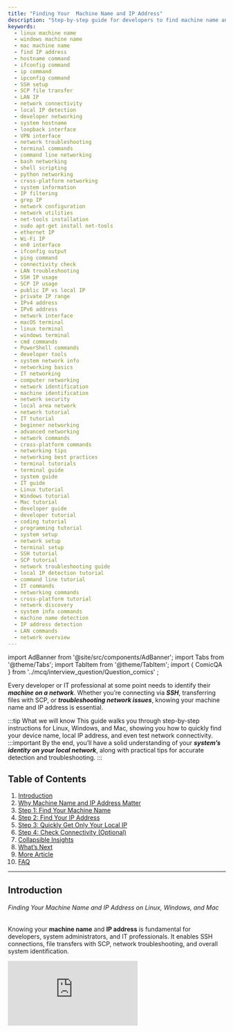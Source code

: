 ```yaml
---
title: "Finding Your  Machine Name and IP Address"
description: "Step-by-step guide for developers to find machine name and IP address on Linux, Windows, and Mac. Includes commands, code examples, tips, and network best practices."
keywords:
  - linux machine name
  - windows machine name
  - mac machine name
  - find IP address
  - hostname command
  - ifconfig command
  - ip command
  - ipconfig command
  - SSH setup
  - SCP file transfer
  - LAN IP
  - network connectivity
  - local IP detection
  - developer networking
  - system hostname
  - loopback interface
  - VPN interface
  - network troubleshooting
  - terminal commands
  - command line networking
  - bash networking
  - shell scripting
  - python networking
  - cross-platform networking
  - system information
  - IP filtering
  - grep IP
  - network configuration
  - network utilities
  - net-tools installation
  - sudo apt-get install net-tools
  - ethernet IP
  - Wi-Fi IP
  - en0 interface
  - ifconfig output
  - ping command
  - connectivity check
  - LAN troubleshooting
  - SSH IP usage
  - SCP IP usage
  - public IP vs local IP
  - private IP range
  - IPv4 address
  - IPv6 address
  - network interface
  - macOS terminal
  - linux terminal
  - windows terminal
  - cmd commands
  - PowerShell commands
  - developer tools
  - system network info
  - networking basics
  - IT networking
  - computer networking
  - network identification
  - machine identification
  - network security
  - local area network
  - network tutorial
  - IT tutorial
  - beginner networking
  - advanced networking
  - network commands
  - cross-platform commands
  - networking tips
  - networking best practices
  - terminal tutorials
  - terminal guide
  - system guide
  - IT guide
  - Linux tutorial
  - Windows tutorial
  - Mac tutorial
  - developer guide
  - developer tutorial
  - coding tutorial
  - programming tutorial
  - system setup
  - network setup
  - terminal setup
  - SSH tutorial
  - SCP tutorial
  - network troubleshooting guide
  - local IP detection tutorial
  - command line tutorial
  - IT commands
  - networking commands
  - cross-platform tutorial
  - network discovery
  - system info commands
  - machine name detection
  - IP address detection
  - LAN commands
  - network overview
---
```


import AdBanner from '@site/src/components/AdBanner';
import Tabs from '@theme/Tabs';
import TabItem from '@theme/TabItem';
import { ComicQA } from '../mcq/interview_question/Question_comics' ;



Every developer or IT professional at some point needs to identify their ***machine on a network***. 
Whether you’re connecting via ***SSH***, transferring files with SCP, or ***troubleshooting network issues***, knowing your machine name and IP address is essential.


:::tip What we will know
This guide walks you through step-by-step instructions for Linux, Windows, and Mac, showing you how to quickly find your device name, local IP address, and even test network connectivity. 
:::important By the end, 
you’ll have a solid understanding of your ***system’s identity on your local network***, along with practical tips for accurate detection and troubleshooting.
:::

## Table of Contents

1. [Introduction](#introduction)
2. [Why Machine Name and IP Address Matter](#why-machine-name-and-ip-address-matter)
3. [Step 1: Find Your Machine Name](#step-1-find-your-machine-name)
4. [Step 2: Find Your IP Address](#step-2-find-your-ip-address)
5. [Step 3: Quickly Get Only Your Local IP](#step-3-quickly-get-only-your-local-ip)
6. [Step 4: Check Connectivity (Optional)](#step-4-check-connectivity-optional)
7. [Collapsible Insights](#collapsible-insights)
8. [What’s Next](#whats-next)
9. [More Article](#more-article)
10. [FAQ](#faq)

---

## Introduction

###### Finding Your Machine Name and IP Address on Linux, Windows, and Mac

Knowing your **machine name** and **IP address** is fundamental for developers, system administrators, and IT professionals. It enables SSH connections, file transfers with SCP, network troubleshooting, and overall system identification.

<Tabs>
<TabItem value="Video" label="Video Playlist">
<div style={{ position: 'relative', paddingBottom: '56.25%', height: 0, overflow: 'hidden' }}>
  <iframe
    src="https://www.youtube.com/embed/fPMbTyEbMWU"
    title="CompilerSutra Video"
    style={{ position: 'absolute', top: 0, left: 0, width: '100%', height: '100%' }}
    frameBorder="0"
    allow="accelerometer; autoplay; clipboard-write; encrypted-media; gyroscope; picture-in-picture"
    allowFullScreen
  />
</div>
</TabItem>
<TabItem value="Ad" label="Ad/Promotion">
<div>
  <AdBanner />
</div>
</TabItem>
</Tabs>

---

## Why Machine Name and IP Address Matter

In any network from your home Wi-Fi to the global Internet devices need to be **identified** and **located**. 
Two key concepts make this possible:
  * The **machine name (hostname)**: a human-friendly name that identifies a device.
  * The **IP address**: a numerical label that pinpoints the device’s exact location 
      on the network.

> *Together, they allow devices to communicate reliably.*

<img
  src="/img/ip_address.svg"
  alt="Digram for showng the basic block of digram and how it work"
  style={{
    width: '100%',
    maxWidth: '400px',
    height: 'auto',
    display: 'block',
    margin: '0 auto'
  }}
/>

###### Beginner / General User Perspective

* **Machine Name (Hostname):**

  * Think of it like the “name” of your computer on the network.
  * Makes it easier to recognize devices (e.g., *Abhinav-PC* instead of *192.168.1.5*).

* **IP Address:**

  * Similar to a house address where information (data packets) is delivered.
  * Two types:

    * **Private IP** → Used within your home or office network.
    * **Public IP** → Used on the internet.

* **Why It Matters for You:**

  * Sharing files or streaming across devices in your home.
  * Ensuring a stable connection to printers, Wi-Fi, or smart home devices.
  * Troubleshooting network problems (e.g., “Why isn’t my Wi-Fi working?”).

###### Developer / Beginner Programmer Perspective

* **Machine Name (Hostname):**

  * Used in SSH commands: `ssh user@hostname`.
  * Helps distinguish between multiple servers or containers.

* **IP Address:**

  * Directly used in networking commands (`ping`, `scp`, `curl`).
  * Required for client-server apps, APIs, and distributed systems.

* **Why It Matters for Developers:**

  * **Remote Access (SSH):** Connect to remote servers securely.
  * **File Transfers:** Send code, datasets, or binaries between systems.
  * **Debugging:** Identify which machine is failing in a multi-node setup.
  * **Networking Projects:** Build apps that rely on sockets, REST APIs, or databases.



:::tip 👉 In short:

* For **users** → Helps connect devices and troubleshoot Wi-Fi issues.
* For **developers** → Fundamental for programming with networks, servers, and cloud systems.
:::

:::caution point to note
While the hostname provides a human-friendly label for the device, the IP address acts as the precise numerical location that other devices use to communicate. Together, they form the foundation of seamless connectivity and network operations.
:::



<div>
  <AdBanner />
</div>

---


###### Step 1: Find Your Machine Name

<Tabs>
<TabItem value="Linux" label="Linux">
```rust
hostname
````

</TabItem>
<TabItem value="Windows" label="Windows">
```cmd
hostname
```
```python
// Using PowerShell
$env:COMPUTERNAME  

```
```python
// Check system information
systeminfo | findstr /B /C:"Host Name"

```

</TabItem>
<TabItem value="MacOS" label="MacOS">
```rust
hostname
```
</TabItem>
</Tabs>

###### Step 2: Find Your IP Address

<Tabs>
<TabItem value="Linux" label="Linux">
```rust
ifconfig
```
> If `ifconfig` is not available:
```rust
sudo apt-get install net-tools
```
* Ignore `lo` or `lo0` → loopback interface
* Ignore inactive or VPN interfaces
* Look for active interface (`en0` or `eth0`)

**Example Output:**

```
en0: inet 192.168.0.110 netmask 0xffffff00 broadcast 192.168.0.255
```

</TabItem>

<TabItem value="Windows" label="Windows">

```rust
// Show all IP configurations
ipconfig  

// Show detailed info
ipconfig /all  

 //(PowerShell) Filter only IPv4
Get-NetIPAddress -AddressFamily IPv4

```

* Look for `IPv4 Address` under your active network adapter (Wi-Fi/Ethernet).

**Example Output:**

```rust
IPv4 Address. . . . . . . . . . . : 192.168.0.105
```

</TabItem>

<TabItem value="MacOS" label="MacOS">
```rust
# Show IP configuration
ifconfig  

# Quick view (just IPv4 for en0)
ipconfig getifaddr en0  

# Show all addresses in use
networksetup -listallhardwareports
```

* Ignore `lo0` (loopback).
* Look for `en0` (Ethernet) or `en1` (Wi-Fi).

**Example Output:**

```rust
en0: inet 192.168.0.110 netmask 0xffffff00 broadcast 192.168.0.255
```

</TabItem>
</Tabs>

---

###### Step 3: Quickly Get Only Your Local IP

<Tabs>
<TabItem value="Linux/MacOS" label="Linux / MacOS">
```rust
ifconfig | grep "inet " | grep "192"
```
**Explanation:**
1. `ifconfig` → lists all network interfaces
2. `grep "inet "` → filters IPv4 addresses
3. `grep "192"` → filters typical LAN addresses

**Example Output:**

```
inet 192.168.0.110 netmask 0xffffff00 broadcast 192.168.0.255
```

</TabItem>

<TabItem value="Windows" label="Windows">
```cmd
ipconfig | findstr "IPv4"
```
**Explanation:**
- `ipconfig` → lists all interfaces
- `findstr "IPv4"` → filters IPv4 addresses
</TabItem>
</Tabs>

<div>
  <AdBanner />
</div>

---

###### Step 4: Check Connectivity (Optional)

<Tabs>
<TabItem value="Linux/MacOS" label="Linux / MacOS">
```rust
ping 192.168.0.111
```
</TabItem>

<TabItem value="Windows" label="Windows">
```cmd
ping 192.168.0.111
```
</TabItem>
</Tabs>

* If you get a response, the other machine is reachable.
* Works only for devices on the **same network** unless using a public IP.

---

## Collapsible Insights

<details>
<summary>Explanation / Insight</summary>
* Machine names are essential for internal network identification.
* IP addresses differentiate devices within LAN or VPN networks.
</details>

<details>
<summary>Comparison / Alternatives</summary>
| Platform | Command    | Notes                     |
| -------- | ---------- | ------------------------- |
| Linux    | `hostname` | Terminal-based            |
| Windows  | `hostname` | CMD or PowerShell         |
| MacOS    | `hostname` | Terminal                  |
| Linux    | `ip addr`  | Alternative to `ifconfig` |
</details>

<details>
<summary>Practical Tips / Best Practices</summary>
* Use `grep` filters to extract only relevant IPs.
* Check loopback and VPN interfaces to avoid incorrect IPs.
* Verify connectivity with `ping` before SSH or SCP.
</details>

---

## Network Architecture Diagram

<details>
<summary>View Network Diagram</summary>

```mermaid
graph LR
A[Developer Machine] --> B[Router / LAN]
B --> C[Other Workstations]
B --> D[Internet / Public IP]
```

* **A**: Your computer
* **B**: Router or switch managing the LAN
* **C**: Other local devices
* **D**: Internet access point

</details>

---

## What’s Next

* Use the IP address for **SSH connections** to remote servers.
* Transfer files securely with **SCP**.
* Learn advanced networking commands like `netstat`, `traceroute`, and `nmap`.

<div>
  <AdBanner />
</div>

## More Article

<Tabs>
  <TabItem value="docs" label="📚 Documentation">
             - [CompilerSutra Home](https://compilersutra.com)
                - [CompilerSutra Homepage (Alt)](https://compilersutra.com/)
                - [Getting Started Guide](https://compilersutra.com/get-started)
                - [Newsletter Signup](https://compilersutra.com/newsletter)
                - [Skip to Content (Accessibility)](https://compilersutra.com#__docusaurus_skipToContent_fallback)


  </TabItem>

  <TabItem value="tutorials" label="📖 Tutorials & Guides">

        - [AI Documentation](https://compilersutra.com/docs/Ai)
        - [DSA Overview](https://compilersutra.com/docs/DSA/)
        - [DSA Detailed Guide](https://compilersutra.com/docs/DSA/DSA)
        - [MLIR Introduction](https://compilersutra.com/docs/MLIR/intro)
        - [TVM for Beginners](https://compilersutra.com/docs/tvm-for-beginners)
        - [Python Tutorial](https://compilersutra.com/docs/python/python_tutorial)
        - [C++ Tutorial](https://compilersutra.com/docs/c++/CppTutorial)
        - [C++ Main File Explained](https://compilersutra.com/docs/c++/c++_main_file)
        - [Compiler Design Basics](https://compilersutra.com/docs/compilers/compiler)
        - [OpenCL for GPU Programming](https://compilersutra.com/docs/gpu/opencl)
        - [LLVM Introduction](https://compilersutra.com/docs/llvm/intro-to-llvm)
        - [Introduction to Linux](https://compilersutra.com/docs/linux/intro_to_linux)

  </TabItem>

  <TabItem value="assessments" label="📝 Assessments">

        - [C++ MCQs](https://compilersutra.com/docs/mcq/cpp_mcqs)
        - [C++ Interview MCQs](https://compilersutra.com/docs/mcq/interview_question/cpp_interview_mcqs)

  </TabItem>

  <TabItem value="projects" label="🛠️ Projects">

            - [Project Documentation](https://compilersutra.com/docs/Project)
            - [Project Index](https://compilersutra.com/docs/project/)
            - [Graphics Pipeline Overview](https://compilersutra.com/docs/The_Graphic_Rendering_Pipeline)
            - [Graphic Rendering Pipeline (Alt)](https://compilersutra.com/docs/the_graphic_rendering_pipeline/)

  </TabItem>

  <TabItem value="resources" label="🌍 External Resources">

            - [LLVM Official Docs](https://llvm.org/docs/)
            - [Ask Any Question On Quora](https://compilersutra.quora.com)
            - [GitHub: FixIt Project](https://github.com/aabhinavg1/FixIt)
            - [GitHub Sponsors Page](https://github.com/sponsors/aabhinavg1)

  </TabItem>

  <TabItem value="Courses" label="📣 Explore Cirriculum">
            - [GPU Programming from non CS to Expert](https://www.compilersutra.com/docs/gpu/gpu_programming/gpu_programming_toc/)
            - [C++ Tutorial](https://www.compilersutra.com/docs/c++/cpp-learning-roadmap)
  </TabItem>
  <TabItem value="social" label="📣 Social Media">

    - [🐦 Twitter - CompilerSutra](https://twitter.com/CompilerSutra)  
    - [💼 LinkedIn - Abhinav](https://www.linkedin.com/in/abhinavcompilerllvm/)  
    - [📺 YouTube - CompilerSutra](https://www.youtube.com/@compilersutra)  
    - [📘 Facebook - CompilerSutra](https://www.facebook.com/profile.php?id=61577245012547)  
    - [📝 Quora - CompilerSutra](https://compilersutra.quora.com/)  


  </TabItem>
</Tabs>


# FAQ

<ComicQA
  question="1) How do I find my machine name on Linux?"
  answer="Use the `hostname` command in your terminal."
  code={`hostname`}
  example="// Prints your Linux machine name."
  whenToUse="When you need to check or change hostnames in Linux servers."
/>

<ComicQA
  question="2) How do I find my machine name on Windows?"
  answer="Run `hostname` in Command Prompt or PowerShell."
  code={`C:\\> hostname`}
  example="// Displays the computer name in Windows."
  whenToUse="Useful for network identification or troubleshooting in Windows environments."
/>

<ComicQA
  question="3) How do I find my machine name on Mac?"
  answer="Use `scutil --get ComputerName` in the terminal."
  code={`scutil --get ComputerName`}
  example="// Shows your Mac's computer name."
  whenToUse="When connecting Mac systems to a local or corporate network."
/>

<ComicQA
  question="4) How do I check my IP address on Linux?"
  answer="Use the `ip addr` command."
  code={`ip addr`}
  example="// Lists all network interfaces and IP addresses."
  whenToUse="When troubleshooting network issues or setting up SSH on Linux."
/>

<ComicQA
  question="5) How do I check my IP address on Windows?"
  answer="Run `ipconfig` in Command Prompt."
  code={`C:\\> ipconfig`}
  example="// Shows IPv4, IPv6, and other interface details."
  whenToUse="Useful for checking LAN/WAN settings in Windows."
/>

<ComicQA
  question="6) How do I check my IP address on Mac?"
  answer="Use `ifconfig` in the terminal."
  code={`ifconfig`}
  example="// Lists interfaces like en0, en1 with their IPs."
  whenToUse="When you want to see IP addresses of network adapters on Mac."
/>

<ComicQA
  question="7) How do I quickly find only my local IP on Linux?"
  answer="Use `hostname -I` to get a simple list."
  code={`hostname -I`}
  example="// Returns only assigned IPs without extra details."
  whenToUse="Handy for quick SSH connection setup."
/>

<ComicQA
  question="8) How do I quickly find my public IP address?"
  answer="Use curl with an external service."
  code={`curl ifconfig.me`}
  example="// Shows your external IP from the internet's perspective."
  whenToUse="When setting up remote access or checking VPN connections."
/>

<ComicQA
  question="9) How do I test connectivity once I have the IP?"
  answer="Use the `ping` command."
  code={`ping 8.8.8.8`}
  example="// Sends ICMP packets to check network reachability."
  whenToUse="When debugging if your system can access the internet or another host."
/>

<ComicQA
  question="10) Why are machine name and IP address important together?"
  answer="Machine names identify devices locally, IP addresses locate them across networks."
  code={`hostname && ip addr`}
  example="// Run both commands for full identification."
  whenToUse="When documenting or verifying system details in DevOps workflows."
/>
